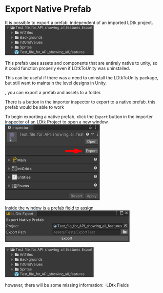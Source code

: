# Export Native Prefab

It is possible to export a prefab, independent of an imported LDtk project.  
![Hierarchy](../../images/img_Unity_ExportNativePrefabHierarchy.png)  

This prefab uses assets and components that are entirely native to unity, so it could function properly even if LDtkToUnity was uninstalled.

This can be useful if there was a need to uninstall the LDtkToUnity package, but still want to maintain the level designs in Unity.

, you can export a prefab and assets to a folder.

There is a button in the importer inspector to export to a native prefab.
this prefab would be able to work







To begin exporting a native prefab, click the `Export` button in the importer inspector of an LDtk Project to open a new window.  
![ButtonImage](../../images/img_Unity_ExportNativePrefabButton.png)  

Inside the window is a prefab field to assign   
![EditorWindow](../../images/img_Unity_ExportNativePrefabWindow.png)


![Hierarchy](../../images/img_Unity_ExportNativePrefabHierarchy.png)


however, there will be some missing information:
-LDtk Fields



